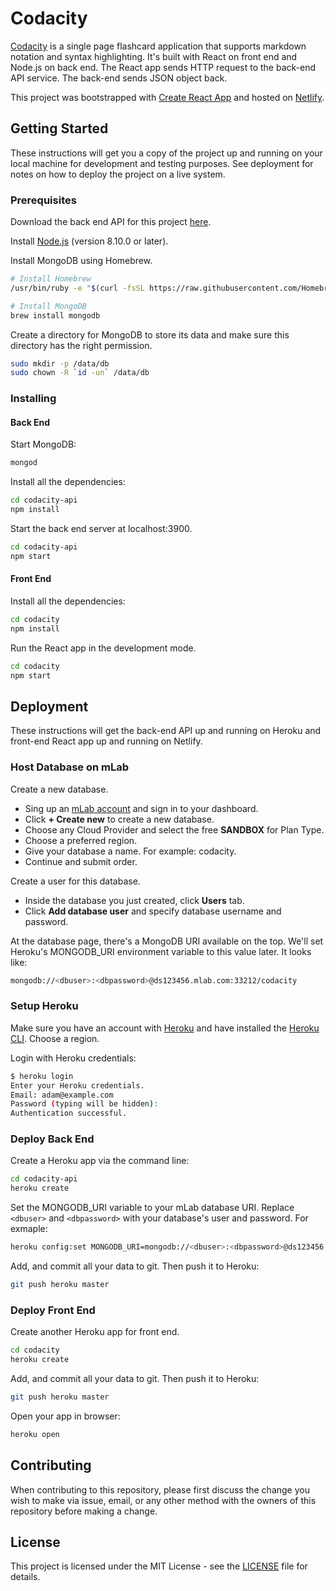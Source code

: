 # Codacity

[Codacity](https://codacity.netlify.com) is a single page flashcard application that supports markdown notation and syntax highlighting. It's built with React on front
end and Node.js on back end. The React app sends HTTP request to the back-end API
service. The back-end sends JSON object back.

This project was bootstrapped with [Create React App](https://github.com/facebook/create-react-app) and hosted on [Netlify](https://www.netlify.com/).

## Getting Started

These instructions will get you a copy of the project up and running on your local
machine for development and testing purposes. See deployment for notes on how to
deploy the project on a live system.

### Prerequisites

Download the back end API for this project [here](https://github.com/ChloeLiang/codacity-api).

Install [Node.js](https://nodejs.org/en/) (version 8.10.0 or later).

Install MongoDB using Homebrew.

```bash
# Install Homebrew
/usr/bin/ruby -e "$(curl -fsSL https://raw.githubusercontent.com/Homebrew/install/master/install)"

# Install MongoDB
brew install mongodb
```

Create a directory for MongoDB to store its data and make sure this directory has the right permission.

```bash
sudo mkdir -p /data/db
sudo chown -R `id -un` /data/db
```

### Installing

#### Back End

Start MongoDB:

```bash
mongod
```

Install all the dependencies:

```bash
cd codacity-api
npm install
```

Start the back end server at localhost:3900.

```bash
cd codacity-api
npm start
```

#### Front End

Install all the dependencies:

```bash
cd codacity
npm install
```

Run the React app in the development mode.

```bash
cd codacity
npm start
```

## Deployment

These instructions will get the back-end API up and running on Heroku and front-end
React app up and running on Netlify.

### Host Database on mLab

Create a new database.

- Sing up an [mLab account](https://mlab.com/) and sign in to your dashboard.
- Click **+ Create new** to create a new database.
- Choose any Cloud Provider and select the free **SANDBOX** for Plan Type.
- Choose a preferred region.
- Give your database a name. For example: codacity.
- Continue and submit order.

Create a user for this database.

- Inside the database you just created, click **Users** tab.
- Click **Add database user** and specify database username and password.

At the database page, there's a MongoDB URI available on the top. We'll set Heroku's
MONGODB_URI environment variable to this value later. It looks like:

```bash
mongodb://<dbuser>:<dbpassword>@ds123456.mlab.com:33212/codacity
```

### Setup Heroku

Make sure you have an account with [Heroku](https://www.heroku.com/) and have installed
the [Heroku CLI](https://devcenter.heroku.com/articles/heroku-cli). Choose a region.

Login with Heroku credentials:

```bash
$ heroku login
Enter your Heroku credentials.
Email: adam@example.com
Password (typing will be hidden):
Authentication successful.
```

### Deploy Back End

Create a Heroku app via the command line:

```bash
cd codacity-api
heroku create
```

Set the MONGODB_URI variable to your mLab database URI. Replace `<dbuser>` and
`<dbpassword>` with your database's user and password. For exmaple:

```bash
heroku config:set MONGODB_URI=mongodb://<dbuser>:<dbpassword>@ds123456.mlab.com:33212/codacity
```

Add, and commit all your data to git. Then push it to Heroku:

```bash
git push heroku master
```

### Deploy Front End

Create another Heroku app for front end.

```bash
cd codacity
heroku create
```

Add, and commit all your data to git. Then push it to Heroku:

```bash
git push heroku master
```

Open your app in browser:

```bash
heroku open
```

## Contributing

When contributing to this repository, please first discuss the change you wish to
make via issue, email, or any other method with the owners of this repository
before making a change.

## License

This project is licensed under the MIT License - see the [LICENSE](LICENSE) file for details.
